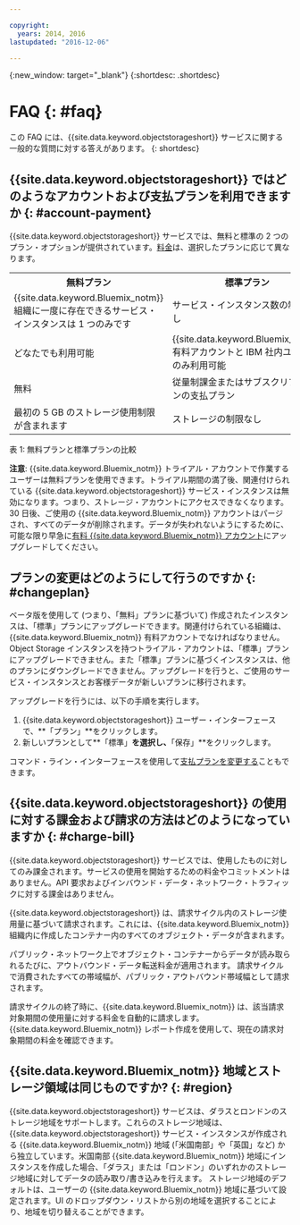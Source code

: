 ```yaml
---

copyright:
  years: 2014, 2016
lastupdated: "2016-12-06"

---
```

{:new_window: target="_blank"}
{:shortdesc: .shortdesc}

# FAQ {: #faq}

この FAQ には、{{site.data.keyword.objectstorageshort}} サービスに関する一般的な質問に対する答えがあります。
{: shortdesc}


## {{site.data.keyword.objectstorageshort}} ではどのようなアカウントおよび支払プランを利用できますか {: #account-payment}

{{site.data.keyword.objectstorageshort}} サービスでは、無料と標準の 2 つのプラン・オプションが提供されています。[料金](https://www.ibm.com/cloud-computing/bluemix/pricing/)は、選択したプランに応じて異なります。

<table>
  <tr>
    <th> 無料プラン</th>
    <th> 標準プラン</th>
  </tr>
  <tr>
    <td> {{site.data.keyword.Bluemix_notm}} 組織に一度に存在できるサービス・インスタンスは 1 つのみです</td>
    <td> サービス・インスタンス数の制限なし</td>
  </tr>
  <tr>
    <td> どなたでも利用可能</td>
    <td> {{site.data.keyword.Bluemix_notm}} 有料アカウントと IBM 社内ユーザーのみ利用可能</td>
  </tr>
  <tr>
    <td> 無料</td>
    <td> 従量制課金またはサブスクリプションの支払プラン</td>
  </tr>
  <tr>
    <td> 最初の 5 GB のストレージ使用制限が含まれます</td>
    <td> ストレージの制限なし</td>
  </tr>
</table>

表 1: 無料プランと標準プランの比較

**注意**: {{site.data.keyword.Bluemix_notm}} トライアル・アカウントで作業するユーザーは無料プランを使用できます。トライアル期間の満了後、関連付けられている {{site.data.keyword.objectstorageshort}} サービス・インスタンスは無効になります。つまり、ストレージ・アカウントにアクセスできなくなります。30 日後、ご使用の {{site.data.keyword.Bluemix_notm}} アカウントはパージされ、すべてのデータが削除されます。データが失われないようにするために、可能な限り早急に[有料 {{site.data.keyword.Bluemix_notm}} アカウント](/docs/admin/account.html)にアップグレードしてください。

## プランの変更はどのようにして行うのですか {: #changeplan}  
ベータ版を使用して (つまり、「無料」プランに基づいて) 作成されたインスタンスは、「標準」プランにアップグレードできます。関連付けられている組織は、{{site.data.keyword.Bluemix_notm}} 有料アカウントでなければなりません。Object Storage インスタンスを持つトライアル・アカウントは、「標準」プランにアップグレードできません。また「標準」プランに基づくインスタンスは、他のプランにダウングレードできません。アップグレードを行うと、ご使用のサービス・インスタンスとお客様データが新しいプランに移行されます。

アップグレードを行うには、以下の手順を実行します。
1.	{{site.data.keyword.objectstorageshort}} ユーザー・インターフェースで、**「プラン」**をクリックします。
2.	新しいプランとして**「標準」**を選択し、**「保存」**をクリックします。

コマンド・ライン・インターフェースを使用して[支払プランを変更する](/docs/pricing/index.html#changing)こともできます。

## {{site.data.keyword.objectstorageshort}} の使用に対する課金および請求の方法はどのようになっていますか {: #charge-bill}

{{site.data.keyword.objectstorageshort}} サービスでは、使用したものに対してのみ課金されます。サービスの使用を開始するための料金やコミットメントはありません。API 要求およびインバウンド・データ・ネットワーク・トラフィックに対する課金はありません。

{{site.data.keyword.objectstorageshort}} は、請求サイクル内のストレージ使用量に基づいて請求されます。これには、{{site.data.keyword.Bluemix_notm}} 組織内に作成したコンテナー内のすべてのオブジェクト・データが含まれます。

パブリック・ネットワーク上でオブジェクト・コンテナーからデータが読み取られるたびに、アウトバウンド・データ転送料金が適用されます。
請求サイクルで消費されたすべての帯域幅が、パブリック・アウトバウンド帯域幅として請求されます。

請求サイクルの終了時に、{{site.data.keyword.Bluemix_notm}} は、該当請求対象期間の使用量に対する料金を自動的に請求します。{{site.data.keyword.Bluemix_notm}} レポート作成を使用して、現在の請求対象期間の料金を確認できます。

## {{site.data.keyword.Bluemix_notm}} 地域とストレージ領域は同じものですか? {: #region}

{{site.data.keyword.objectstorageshort}} サービスは、ダラスとロンドンのストレージ地域をサポートします。これらのストレージ地域は、{{site.data.keyword.objectstorageshort}} サービス・インスタンスが作成される {{site.data.keyword.Bluemix_notm}} 地域 (「米国南部」や「英国」など) から独立しています。米国南部 {{site.data.keyword.Bluemix_notm}} 地域にインスタンスを作成した場合、「ダラス」または「ロンドン」のいずれかのストレージ地域に対してデータの読み取り/書き込みを行えます。
ストレージ地域のデフォルトは、ユーザーの {{site.data.keyword.Bluemix_notm}} 地域に基づいて設定されます。UI のドロップダウン・リストから別の地域を選択することにより、地域を切り替えることができます。
